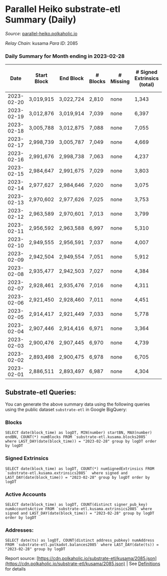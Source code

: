 # Parallel Heiko substrate-etl Summary (Daily)

_Source_: [parallel-heiko.polkaholic.io](https://parallel-heiko.polkaholic.io)

*Relay Chain*: kusama
*Para ID*: 2085



### Daily Summary for Month ending in 2023-02-28


| Date | Start Block | End Block | # Blocks | # Missing | # Signed Extrinsics (total) | # Active Accounts | # Addresses with Balances | # Events | # Transfers | # XCM Transfers In | # XCM Transfers Out |
| ---- | ----------- | --------- | -------- | --------- | --------------------------- | ----------------- | ------------------------- | -------- | ----------- | ------------------ | ------------------- |
| 2023-02-20 | 3,019,915 | 3,022,724 | 2,810 | none  | 1,343 | 43 |  | 13,314 | 250  |   |   |
| 2023-02-19 | 3,012,876 | 3,019,914 | 7,039 | none  | 6,397 | 67 | 24,289 | 48,146 | 512  |   |   |
| 2023-02-18 | 3,005,788 | 3,012,875 | 7,088 | none  | 7,055 |  | 24,287 | 52,753 | 889  | 99 ($22,095.25) | 107 ($46,910.81) |
| 2023-02-17 | 2,998,739 | 3,005,787 | 7,049 | none  | 4,669 | 90 | 24,280 | 40,098 | 677  |   |   |
| 2023-02-16 | 2,991,676 | 2,998,738 | 7,063 | none  | 4,237 | 86 | 24,279 | 37,234 | 582  |   |   |
| 2023-02-15 | 2,984,647 | 2,991,675 | 7,029 | none  | 3,803 | 72 | 24,276 | 35,012 | 539  |   |   |
| 2023-02-14 | 2,977,627 | 2,984,646 | 7,020 | none  | 3,075 | 69 | 24,275 | 31,074 | 434  |   |   |
| 2023-02-13 | 2,970,602 | 2,977,626 | 7,025 | none  | 3,753 | 79 | 24,271 | 35,803 | 845  |   |   |
| 2023-02-12 | 2,963,589 | 2,970,601 | 7,013 | none  | 3,799 | 83 | 24,265 | 34,862 | 481  | 35 ($6,388.83) | 16 ($1,947.35) |
| 2023-02-11 | 2,956,592 | 2,963,588 | 6,997 | none  | 5,310 | 79 | 24,264 | 42,677 | 450  | 33 ($22,686.65) | 44 ($13,643.68) |
| 2023-02-10 | 2,949,555 | 2,956,591 | 7,037 | none  | 4,007 | 97 | 24,263 | 37,015 | 855  | 66 ($12,076.26) | 78 ($13,543.01) |
| 2023-02-09 | 2,942,504 | 2,949,554 | 7,051 | none  | 5,912 | 99 | 24,258 | 46,565 | 788  |   |   |
| 2023-02-08 | 2,935,477 | 2,942,503 | 7,027 | none  | 4,384 | 96 | 24,253 | 38,415 | 558  |   |   |
| 2023-02-07 | 2,928,461 | 2,935,476 | 7,016 | none  | 4,311 | 88 | 24,250 | 38,710 | 892  |   |   |
| 2023-02-06 | 2,921,450 | 2,928,460 | 7,011 | none  | 4,451 | 99 | 24,244 | 39,395 | 752  |   |   |
| 2023-02-05 | 2,914,417 | 2,921,449 | 7,033 | none  | 5,778 | 98 | 24,240 | 45,771 | 641  |   |   |
| 2023-02-04 | 2,907,446 | 2,914,416 | 6,971 | none  | 3,364 | 103 | 24,229 | 33,835 | 773  | 53 ($12,240.53) | 65 ($59,527.00) |
| 2023-02-03 | 2,900,476 | 2,907,445 | 6,970 | none  | 4,739 | 126 | 24,226 | 42,106 | 1,178  | 105 ($27,758.89) | 111 ($85,311.57) |
| 2023-02-02 | 2,893,498 | 2,900,475 | 6,978 | none  | 6,705 | 134 | 24,221 | 53,000 | 1,654  | 96 ($35,084.73) | 119 ($84,556.86) |
| 2023-02-01 | 2,886,511 | 2,893,497 | 6,987 | none  | 4,304 | 121 | 24,220 | 39,421 | 1,027  | 72 ($41,004.29) | 85 ($40,592.09) |

## Substrate-etl Queries:
You can generate the above summary data using the following queries using the public dataset `substrate-etl` in Google BigQuery:


### Blocks
```
SELECT date(block_time) as logDT, MIN(number) startBN, MAX(number) endBN, COUNT(*) numBlocks FROM `substrate-etl.kusama.blocks2085`  where LAST_DAY(date(block_time)) = "2023-02-28" group by logDT order by logDT
```


### Signed Extrinsics
```
SELECT date(block_time) as logDT, COUNT(*) numSignedExtrinsics FROM `substrate-etl.kusama.extrinsics2085`  where signed and LAST_DAY(date(block_time)) = "2023-02-28" group by logDT order by logDT
```


### Active Accounts
```
SELECT date(block_time) as logDT, COUNT(distinct signer_pub_key) numAccountsActive FROM `substrate-etl.kusama.extrinsics2085` where signed and LAST_DAY(date(block_time)) = "2023-02-28" group by logDT order by logDT
```


### Addresses:
```
SELECT date(ts) as logDT, COUNT(distinct address_pubkey) numAddress FROM `substrate-etl.polkadot.balances2085` where LAST_DAY(date(ts)) = "2023-02-28" group by logDT
```



Report source: [https://cdn.polkaholic.io/substrate-etl/kusama/2085.json](https://cdn.polkaholic.io/substrate-etl/kusama/2085.json) | See [Definitions](/DEFINITIONS.md) for details
